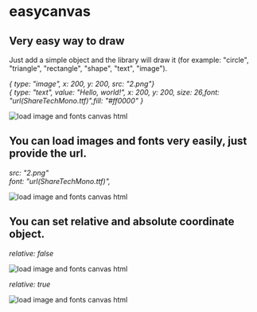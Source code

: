 # easycanvas

## Very easy way to draw

Just add a simple object and the library will draw it (for example: "circle", "triangle", "rectangle", "shape", "text", "image").  

*{ type: "image", x: 200, y: 200, src: "2.png"}*  
*{ type: "text", value: "Hello, world!", x: 200, y: 200, size: 26,font: "url(ShareTechMono.ttf)",fill: "#ff0000" }*  

![load image and fonts canvas html](https://i.ibb.co/XsxPkYT/1.png)

## You can load images and fonts very easily, just provide the url.

*src: "2.png"*  
*font: "url(ShareTechMono.ttf)",* 

![load image and fonts canvas html](https://i.ibb.co/XsxPkYT/1.png)


## You can set relative and absolute coordinate object.

*relative: false*  
  
![load image and fonts canvas html](https://i.ibb.co/9hMzRwB/1.png)

*relative: true*  
  
![load image and fonts canvas html](https://i.ibb.co/4pGrq0x/2.png)
